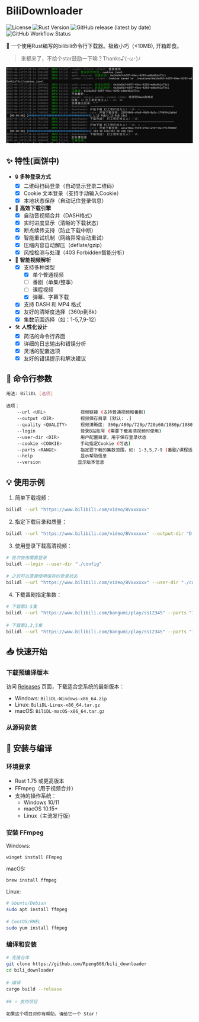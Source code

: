 # BiliDownloader

![License](https://img.shields.io/badge/license-MIT-blue.svg)
![Rust Version](https://img.shields.io/badge/rust-1.75%2B-orange.svg)
![GitHub release (latest by date)](https://img.shields.io/github/v/release/Rpeng666/bili_downloader)
![GitHub Workflow Status](https://img.shields.io/github/actions/workflow/status/Rpeng666/bili_downloader/release.yml)

🚀 一个使用Rust编写的bilibili命令行下载器。极致小巧（<10MB),  开箱即食。
> 来都来了，不给个star鼓励一下嘛？Thanks♪(･ω･)ﾉ

![img](./docs/333.png)

## ✨ 特性(画饼中)

- 🔒 **多种登录方式**
  - [x] 二维码扫码登录（自动显示登录二维码）
  - [x] Cookie 文本登录（支持手动输入Cookie）
  - [x] 本地状态保存（自动记住登录信息）
- 🚄 **高效下载引擎**
  - [x] 自动音视频合并（DASH格式）
  - [x] 实时进度显示（清晰的下载状态）
  - [x] 断点续传支持（防止下载中断）
  - [x] 智能重试机制（网络异常自动重试）
  - [x] 压缩内容自动解压（deflate/gzip）
  - [x] 风控检测与处理（403 Forbidden智能分析）
- 🎯 **智能视频解析**
  - [x] 支持多种类型
    - [x] 单个普通视频
    - [ ] 番剧（单集/整季）
    - [ ] 课程视频
    - [x] 弹幕、字幕下载
  - [x] 支持 DASH 和 MP4 格式
  - [x] 友好的清晰度选择（360p到8k）
  - [x] 集数范围选择（如：1-5,7,9-12）
- 🛠 **人性化设计**
  - [x] 简洁的命令行界面
  - [x] 详细的日志输出和错误分析
  - [x] 灵活的配置选项
  - [x] 友好的错误提示和解决建议

## 📝 命令行参数

```bash
用法: BiliDL [选项]

选项：
    --url <URL>             视频链接 (支持普通视频和番剧)
    --output <DIR>          视频保存目录 [默认: .]
    --quality <QUALITY>     视频清晰度: 360p/480p/720p/720p60/1080p/1080p+/1080p60/4k/hdr/8k [默认: 1080p]
    --login                 登录B站账号 (需要下载高清视频时使用)
    --user-dir <DIR>        用户配置目录，用于保存登录状态
    --cookie <COOKIE>       手动指定Cookie (可选)
    --parts <RANGE>         指定要下载的集数范围，如: 1-3,5,7-9 (番剧/课程适用)
    --help                  显示帮助信息
    --version              显示版本信息
```

## 💡 使用示例

1. 简单下载视频：

```bash
bilidl --url "https://www.bilibili.com/video/BVxxxxxx"
```

2. 指定下载目录和质量：

```bash
bilidl --url "https://www.bilibili.com/video/BVxxxxxx" --output-dir "D:/Videos" --quality 4k
```

3. 使用登录下载高清视频：

```bash
# 首次使用需要登录
bilidl --login --user-dir "./config"

# 之后可以直接使用保存的登录状态
bilidl --url "https://www.bilibili.com/video/BVxxxxxx" --user-dir "./config" --quality 1080p60
```

4. 下载番剧指定集数：

```bash
# 下载第1-5集
bilidl --url "https://www.bilibili.com/bangumi/play/ss12345" --parts "1-5" --quality 1080p

# 下载第1,3,5集
bilidl --url "https://www.bilibili.com/bangumi/play/ss12345" --parts "1,3,5" --quality 720p
```

## 📥 快速开始

### 下载预编译版本

访问 [Releases](https://github.com/Rpeng666/bili_downloader/releases) 页面，下载适合您系统的最新版本：

- Windows: `BiliDL-Windows-x86_64.zip`
- Linux: `BiliDL-Linux-x86_64.tar.gz`
- macOS: `BiliDL-macOS-x86_64.tar.gz`

### 从源码安装

## 🔧 安装与编译

### 环境要求

- Rust 1.75 或更高版本
- FFmpeg（用于视频合并）
- 支持的操作系统：
  - Windows 10/11
  - macOS 10.15+
  - Linux（主流发行版）

### 安装 FFmpeg

Windows:
```powershell
winget install FFmpeg
```

macOS:
```bash
brew install ffmpeg
```

Linux:
```bash
# Ubuntu/Debian
sudo apt install ffmpeg

# CentOS/RHEL
sudo yum install ffmpeg
```

### 编译和安装

```bash
# 克隆仓库
git clone https://github.com/Rpeng666/bili_downloader
cd bili_downloader

# 编译
cargo build --release

## ⭐ 支持项目

如果这个项目对你有帮助，请给它一个 Star！
